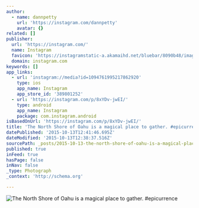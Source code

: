 ```yaml
---
author:
  - name: dannpetty
    url: 'https://instagram.com/dannpetty'
    avatar: {}
related: []
publisher:
  url: 'https://instagram.com/'
  name: Instagram
  favicon: 'https://instagramstatic-a.akamaihd.net/bluebar/8090b48/images/ico/favicon.ico'
  domain: instagram.com
keywords: []
app_links:
  - url: 'instagram://media?id=1094761995217862920'
    type: ios
    app_name: Instagram
    app_store_id: '389801252'
  - url: 'https://instagram.com/p/8xYDv-jwEI/'
    type: android
    app_name: Instagram
    package: com.instagram.android
isBasedOnUrl: 'https://instagram.com/p/8xYDv-jwEI/'
title: 'The North Shore of Oahu is a magical place to gather. #epicurrence'
datePublished: '2015-10-13T12:41:46.695Z'
dateModified: '2015-10-13T12:38:37.516Z'
sourcePath: _posts/2015-10-13-the-north-shore-of-oahu-is-a-magical-place-to-gather-epicu.md
published: true
inFeed: true
hasPage: false
inNav: false
_type: Photograph
_context: 'http://schema.org'

---
```

![The North Shore of Oahu is a magical place to gather&period; &num;epicurrence](https://scontent.cdninstagram.com/hphotos-xaf1/t51.2885-15/sh0.08/e35/p640x640/12141958_1631370917117247_1082294332_n.jpg)
